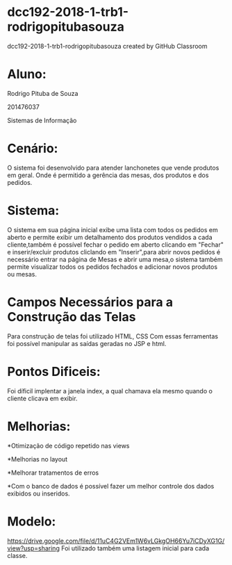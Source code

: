 # dcc192-2018-1-trb1-rodrigopitubasouza
dcc192-2018-1-trb1-rodrigopitubasouza created by GitHub Classroom

# Aluno:

Rodrigo Pituba de Souza

201476037

Sistemas de Informação

# Cenário:

O sistema foi desenvolvido para atender lanchonetes que vende produtos em geral. Onde é permitido a gerência das mesas, dos produtos e dos pedidos.

# Sistema:

O sistema em sua página inicial exibe uma lista com todos os pedidos em aberto e permite exibir um detalhamento dos produtos vendidos
a cada cliente,também é possível fechar o pedido em aberto clicando em "Fechar" e inserir/excluir produtos cliclando em "Inserir",para
abrir novos pedidos é necessário entrar na página de Mesas e abrir uma mesa,o sistema também permite visualizar todos os pedidos fechados
e adicionar novos produtos ou mesas.

# Campos Necessários para a Construção das Telas
Para construção de telas foi utilizado HTML, CSS Com essas ferramentas foi possível manipular as saídas geradas no JSP e html.

# Pontos Dificeis:

Foi díficil implentar a janela index, a qual chamava ela mesmo  quando o cliente clicava em exibir.

# Melhorias:

*Otimização de código repetido nas views

*Melhorias no layout

*Melhorar tratamentos de erros

*Com o banco de dados é possível fazer um melhor controle dos dados exibidos ou inseridos.

# Modelo:
https://drive.google.com/file/d/11uC4G2VEm1W6vLGkgOH66Yu7iCDyXG1G/view?usp=sharing
Foi utilizado também uma listagem inicial para cada classe.
